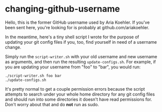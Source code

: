 # changing-github-username
Hello, this is the former GitHub username used by Aria Koehler. If you've been sent here, you're looking for is probably at github.com/ariakoehler.

In the meantime, here's a tiny shell script I wrote for the purpose of updating your git config files if you, too, find yourself in need of a username change.

Simply run the `script-writer.sh` with your old username and new username as arguments, and then run the resulting `update-configs.sh`. For example, if you are updating your username from "foo" to "bar", you would run:

```
./script-writer.sh foo bar
./update-configs.sh
```

It's pretty normal to get a couple permission errors because the script attempts to search under your whole home directory for any git config files and should run into some directories it doesn't have read permissions for. Don't worry about that and do **not** run as sudo.
